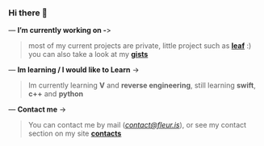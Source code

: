 ### Hi there 👋

— **I’m currently working on -**>
> most of my current projects are private, little project such as **[leaf](https://github.com/withs/leaf)** :) you can also take a look at my **[gists](https://gist.github.com/withs)** 

— **Im learning / I would like to Learn** ->
> Im currently learning **V** and **reverse engineering**, still learning **swift**, **c++** and **python**

— **Contact me** ->
> You can contact me by mail (*contact@fleur.is*), or see my contact section on my site **[contacts](https://fleur.is)**
